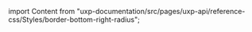 
import Content from "uxp-documentation/src/pages/uxp-api/reference-css/Styles/border-bottom-right-radius";

<Content query="product=xd"/>
